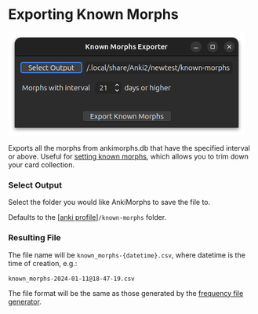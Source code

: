 # Exporting Known Morphs

![known-morphs-exporter.png](../../img/known-morphs-exporter.png)

Exports all the morphs from ankimorphs.db that have the specified interval or above. Useful
for [setting known morphs](../setup/setting-known-morphs.md), which allows you to trim down your card collection.

### Select Output

Select the folder you would like AnkiMorphs to save the file to.

Defaults to the [[anki profile](../glossary.md#profile-folder)]`/known-morphs` folder.

### Resulting File

The file name will be `known_morphs-{datetime}.csv`, where datetime is the time of creation, e.g.:

```
known_morphs-2024-01-11@18-47-19.csv
```
The file format will be the same as those generated by the [frequency file generator](generators/frequency-file-generator.md).

